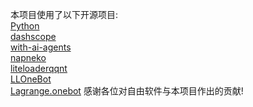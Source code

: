 本项目使用了以下开源项目:
<br/>[Python](https://www.python.org/)
<br/>[dashscope](https://github.com/dashscope)
<br/>[with-ai-agents](https://github.com/yejue/with-ai-agents)
<br/>[napneko](https://napneko.github.io/zh-CN/)
<br/>[liteloaderqqnt](https://liteloaderqqnt.github.io/)
<br/>[LLOneBot](https://github.com/LLOneBot/LLOneBot/)
<br/>[Lagrange.onebot](https://github.com/LSTM-Kirigaya/Lagrange.onebot)
感谢各位对自由软件与本项目作出的贡献!